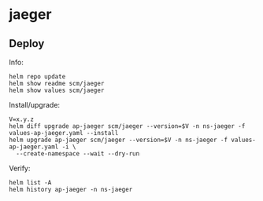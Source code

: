 jaeger
======

Deploy
------
Info:

    helm repo update
    helm show readme scm/jaeger
    helm show values scm/jaeger

Install/upgrade:

    V=x.y.z
    helm diff upgrade ap-jaeger scm/jaeger --version=$V -n ns-jaeger -f values-ap-jaeger.yaml --install
    helm upgrade ap-jaeger scm/jaeger --version=$V -n ns-jaeger -f values-ap-jaeger.yaml -i \
      --create-namespace --wait --dry-run

Verify:

    helm list -A
    helm history ap-jaeger -n ns-jaeger
